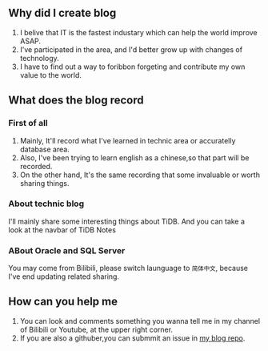 ## Why did I create blog
1. I belive that IT is the fastest industary which can help the world improve ASAP.  
2. I've participated in the area, and I'd better grow up with changes of technology.  
3. I have to find out a way to foribbon forgeting and contribute my own value to the world. 


## What does the blog record  

### First of all
1. Mainly, It'll record what I've learned in technic area or accuratelly database area. 
2. Also, I've been trying to learn english as a chinese,so that part will be recorded. 
3. On the other hand, It's the same recording that some invaluable or worth sharing things.  

### About technic blog 
I'll mainly share some interesting things about TiDB. And you can take a look at the navbar of TiDB Notes  

### ABout Oracle and SQL Server 
You may come from Bilibili, please switch launguage to `简体中文`, because I've end updating related sharing. 
## How can you help me 
1. You can look and comments something you wanna tell me in my channel of Bilibili or Youtube, at the upper right corner.  
2. If you are also a githuber,you can submmit an issue in [my blog repo](https://github.com/jansu-dev/TiDB-Learning-Notes). 

